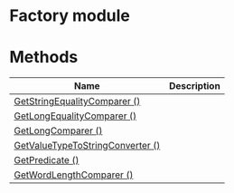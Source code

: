 # Factory module

# Methods

|Name|Description|
|-|-|
|[GetStringEqualityComparer ()](./GetStringEqualityComparer.md)||
|[GetLongEqualityComparer ()](./GetLongEqualityComparer.md)||
|[GetLongComparer ()](./GetLongComparer.md)||
|[GetValueTypeToStringConverter ()](./GetValueTypeToStringConverter.md)||
|[GetPredicate ()](./GetPredicate.md)||
|[GetWordLengthComparer ()](./GetWordLengthComparer.md)||

